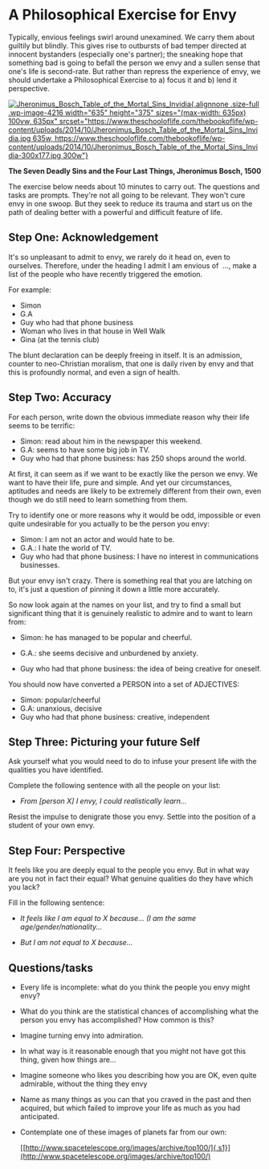 # A Philosophical Exercise for Envy

Typically, envious feelings swirl around unexamined. We carry them about
guiltily but blindly. This gives rise to outbursts of bad temper directed at
innocent bystanders (especially one's partner); the sneaking hope that
something bad is going to befall the person we envy and a sullen sense that
one's life is second-rate. But rather than repress the experience of envy, we
should undertake a Philosophical Exercise to a) focus it and b) lend it
perspective.

[![Jheronimus\_Bosch\_Table\_of\_the\_Mortal\_Sins\_Invidia](https://www.theschooloflife.com/thebookoflife/wp-content/uploads/2014/10/Jheronimus_Bosch_Table_of_the_Mortal_Sins_Invidia.jpg){.alignnone
.size-full .wp-image-4216 width="635" height="375" sizes="(max-width: 635px)
100vw, 635px"
srcset="https://www.theschooloflife.com/thebookoflife/wp-content/uploads/2014/10/Jheronimus_Bosch_Table_of_the_Mortal_Sins_Invidia.jpg
635w,
https://www.theschooloflife.com/thebookoflife/wp-content/uploads/2014/10/Jheronimus_Bosch_Table_of_the_Mortal_Sins_Invidia-300x177.jpg
300w"}](http://www.thebookoflife.org/wp-content/uploads/2014/10/Jheronimus_Bosch_Table_of_the_Mortal_Sins_Invidia.jpg)

**The Seven Deadly Sins and the Four Last Things, Jheronimus Bosch, 1500**

The exercise below needs about 10 minutes to carry out. The questions and tasks
are prompts. They're not all going to be relevant. They won't cure envy in one
swoop. But they seek to reduce its trauma and start us on the path of dealing
better with a powerful and difficult feature of life.

## Step One: Acknowledgement

It's so unpleasant to admit to envy, we rarely do it head on, even to
ourselves. Therefore, under the heading I admit I am envious of  ..., make a
list of the people who have recently triggered the emotion.

For example:

* Simon
* G.A
* Guy who had that phone business
* Woman who lives in that house in Well Walk
* Gina (at the tennis club)

The blunt declaration can be deeply freeing in itself. It is an admission,
counter to neo-Christian moralism, that one is daily riven by envy and that
this is profoundly normal, and even a sign of health.

## Step Two: Accuracy

For each person, write down the obvious immediate reason why their life seems
to be terrific:

* Simon: read about him in the newspaper this weekend.
* G.A: seems to have some big job in TV.
* Guy who had that phone business: has 250 shops around the world.

At first, it can seem as if we want to be exactly like the person we envy. We
want to have their life, pure and simple. And yet our circumstances, aptitudes
and needs are likely to be extremely different from their own, even though we
do still need to learn something from them.

Try to identify one or more reasons why it would be odd, impossible or even
quite undesirable for you actually to be the person you envy:

* Simon: I am not an actor and would hate to be.
* G.A.: I hate the world of TV.
* Guy who had that phone business: I have no interest in communications
  businesses.

But your envy isn't crazy. There is something real that you are latching on to,
it's just a question of pinning it down a little more accurately.

So now look again at the names on your list, and try to find a small but
significant thing that it is genuinely realistic to admire and to want to learn
from:

* Simon: he has managed to be popular and cheerful.

* G.A.: she seems decisive and unburdened by anxiety.

* Guy who had that phone business: the idea of being creative for oneself.

You should now have converted a PERSON into a set of ADJECTIVES:

* Simon: popular/cheerful
* G.A: unanxious, decisive
* Guy who had that phone business: creative, independent

## Step Three: Picturing your future Self

Ask yourself what you would need to do to infuse your present life with the
qualities you have identified.

Complete the following sentence with all the people on your list:

* *From \[person X\] I envy, I could realistically learn...*

Resist the impulse to denigrate those you envy. Settle into the position of a
student of your own envy.

## Step Four: Perspective

It feels like you are deeply equal to the people you envy. But in what way are
you not in fact their equal? What genuine qualities do they have which you
lack?

Fill in the following sentence:

* *It feels like I am equal to X because... (I am the same
  age/gender/nationality...*

* *But I am not equal to X because...*

## Questions/tasks

* Every life is incomplete: what do you think the people you envy might envy?

* What do you think are the statistical chances of accomplishing what the
  person you envy has accomplished? How common is this?

* Imagine turning envy into admiration.

* In what way is it reasonable enough that you might not have got this thing,
  given how things are...

* Imagine someone who likes you describing how you are OK, even quite
  admirable, without the thing they envy

* Name as many things as you can that you craved in the past and then acquired,
  but which failed to improve your life as much as you had anticipated.

* Contemplate one of these images of planets far from our own:

    [[http://www.spacetelescope.org/images/archive/top100/]{.s1}](http://www.spacetelescope.org/images/archive/top100/)
